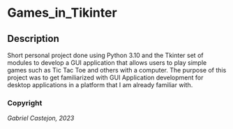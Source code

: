 # Games_in_Tikinter

## Description

Short personal project done using Python 3.10 and the Tkinter set of modules to develop a GUI application that allows users to play simple games such as Tic Tac Toe and others with a computer. 
The purpose of this project was to get familiarized with GUI Application development for desktop applications in a platform that I am already familiar with.

### Copyright

<i>Gabriel Castejon, 2023</i>
